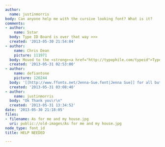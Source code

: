 ```yaml
---
author:
  name: justinmorris
body: Can anyone help me with the cursive looking font? What is it?
comments:
- author:
    name: 5star
  body: Type ID Board is over that way >>>
  created: '2013-05-30 21:54:04'
- author:
    name: Chris Dean
    picture: 111971
  body: Moved to the <strong><a href="http://typophile.com/typeid">Type ID board</a></strong>.
  created: '2013-05-31 02:53:00'
- author:
    name: defiantone
    picture: 126244
  body: '[[http://www.ffonts.net/Jenna-Sue.font|Jenna Sue]] for all but Lord.'
  created: '2013-05-31 03:08:40'
- author:
    name: justinmorris
  body: "Ok Thank you\r\n"
  created: '2013-05-31 13:34:52'
date: '2013-05-30 21:18:05'
files:
- filename: As for me and my house.jpg
  uri: public://old-images/As for me and my house.jpg
node_type: font_id
title: HELP NEEDED

---
```

